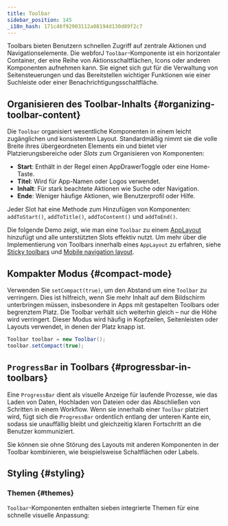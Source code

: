 ```yaml
---
title: Toolbar
sidebar_position: 145
_i18n_hash: 171c46f92903112a08194d130d89f2c7
---
```

<DocChip chip="shadow" />
<DocChip chip="name" label="dwc-toolbar" />
<DocChip chip='since' label='24.12' />
<JavadocLink type="toolbar" location="com/webforj/component/layout/toolbar/Toolbar" top='true'/>

Toolbars bieten Benutzern schnellen Zugriff auf zentrale Aktionen und Navigationselemente. Die webforJ `Toolbar`-Komponente ist ein horizontaler Container, der eine Reihe von Aktionsschaltflächen, Icons oder anderen Komponenten aufnehmen kann. Sie eignet sich gut für die Verwaltung von Seitensteuerungen und das Bereitstellen wichtiger Funktionen wie einer Suchleiste oder einer Benachrichtigungsschaltfläche.

## Organisieren des Toolbar-Inhalts {#organizing-toolbar-content}

Die `Toolbar` organisiert wesentliche Komponenten in einem leicht zugänglichen und konsistenten Layout. Standardmäßig nimmt sie die volle Breite ihres übergeordneten Elements ein und bietet vier Platzierungsbereiche oder _Slots_ zum Organisieren von Komponenten:

- **Start**: Enthält in der Regel einen <JavadocLink type="applayout" location="com/webforj/component/layout/applayout/AppDrawerToggle" code='true'>AppDrawerToggle</JavadocLink> oder eine Home-Taste.
- **Titel**: Wird für App-Namen oder Logos verwendet.
- **Inhalt**: Für stark beachtete Aktionen wie Suche oder Navigation.
- **Ende**: Weniger häufige Aktionen, wie Benutzerprofil oder Hilfe.

Jeder Slot hat eine Methode zum Hinzufügen von Komponenten: `addToStart()`, `addToTitle()`, `addToContent()` und `addToEnd()`.

Die folgende Demo zeigt, wie man eine `Toolbar` zu einem [AppLayout](./app-layout) hinzufügt und alle unterstützten Slots effektiv nutzt. Um mehr über die Implementierung von Toolbars innerhalb eines `AppLayout` zu erfahren, siehe [Sticky toolbars](./app-layout#sticky-toolbars) und [Mobile navigation layout](./app-layout#mobile-navigation-layout).

<AppLayoutViewer
path='/webforj/toolbarslots?' mobile='false'
javaE='https://raw.githubusercontent.com/webforj/webforj-documentation/refs/heads/main/src/main/java/com/webforj/samples/views/toolbar/ToolbarSlotsView.java'
height='300px'
/>

## Kompakter Modus {#compact-mode}

Verwenden Sie `setCompact(true)`, um den Abstand um eine `Toolbar` zu verringern. Dies ist hilfreich, wenn Sie mehr Inhalt auf dem Bildschirm unterbringen müssen, insbesondere in Apps mit gestapelten Toolbars oder begrenztem Platz. Die Toolbar verhält sich weiterhin gleich – nur die Höhe wird verringert. Dieser Modus wird häufig in Kopfzeilen, Seitenleisten oder Layouts verwendet, in denen der Platz knapp ist.

```java
Toolbar toolbar = new Toolbar();
toolbar.setCompact(true);
```

<AppLayoutViewer path='/webforj/toolbarcompact?' mobile='false'
javaE='https://raw.githubusercontent.com/webforj/webforj-documentation/refs/heads/main/src/main/java/com/webforj/samples/views/toolbar/ToolbarCompactView.java'
/>

## `ProgressBar` in Toolbars {#progressbar-in-toolbars}

Eine `ProgressBar` dient als visuelle Anzeige für laufende Prozesse, wie das Laden von Daten, Hochladen von Dateien oder das Abschließen von Schritten in einem Workflow. Wenn sie innerhalb einer `Toolbar` platziert wird, fügt sich die `ProgressBar` ordentlich entlang der unteren Kante ein, sodass sie unauffällig bleibt und gleichzeitig klaren Fortschritt an die Benutzer kommuniziert.

Sie können sie ohne Störung des Layouts mit anderen Komponenten in der Toolbar kombinieren, wie beispielsweise Schaltflächen oder Labels.

<AppLayoutViewer path='/webforj/toolbarprogressbar?' mobile='false'
javaE='https://raw.githubusercontent.com/webforj/webforj-documentation/refs/heads/main/src/main/java/com/webforj/samples/views/toolbar/ToolbarProgressbarView.java'
/>

## Styling {#styling}

### Themen {#themes}

`Toolbar`-Komponenten enthalten <JavadocLink type="foundation" location="com/webforj/component/Theme">sieben integrierte Themen</JavadocLink> für eine schnelle visuelle Anpassung:

<ComponentDemo 
path='/webforj/toolbartheme?'
javaE='https://raw.githubusercontent.com/webforj/webforj-documentation/refs/heads/main/src/main/java/com/webforj/samples/views/toolbar/ToolbarThemeView.java' 
height = '475px'
/>

<TableBuilder name="Toolbar" />
